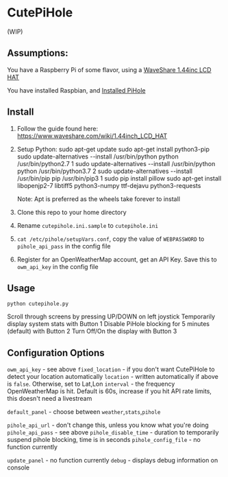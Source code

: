 # CutePiHole

(WIP)

## Assumptions:

You have a Raspberry Pi of some flavor, using a [WaveShare 1.44inc LCD HAT](https://www.waveshare.com/wiki/1.44inch_LCD_HAT)

You have installed Raspbian, and [Installed PiHole](https://github.com/pi-hole/pi-hole/#one-step-automated-install)

## Install
1. Follow the guide found here: https://www.waveshare.com/wiki/1.44inch_LCD_HAT
2. Setup Python:
    sudo apt-get update
    sudo apt-get install python3-pip 
    sudo update-alternatives --install /usr/bin/python python /usr/bin/python2.7 1
    sudo update-alternatives --install /usr/bin/python python /usr/bin/python3.7 2
    sudo update-alternatives --install /usr/bin/pip pip /usr/bin/pip3 1
    sudo pip install pillow
    sudo apt-get install libopenjp2-7 libtiff5 python3-numpy ttf-dejavu python3-requests

    Note: Apt is preferred as the wheels take forever to install
3. Clone this repo to your home directory
4. Rename `cutepihole.ini.sample` to `cutepihole.ini`
5. `cat /etc/pihole/setupVars.conf`, copy the value of `WEBPASSWORD` to `pihole_api_pass` in the config file
6. Register for an OpenWeatherMap account, get an API Key. Save this to `owm_api_key` in the config file

## Usage
`python cutepihole.py`

Scroll through screens by pressing UP/DOWN on left joystick
Temporarily display system stats with Button 1
Disable PiHole blocking for 5 minutes (default) with Button 2
Turn Off/On the display with Button 3

## Configuration Options
`owm_api_key` - see above
`fixed_location` - if you don't want CutePiHole to detect your location automatically
`location` - written automatically if above is `false`. Otherwise, set to Lat,Lon
`interval` - the frequency OpenWeatherMap is hit. Default is 60s, increase if you hit API rate limits, this doesn't need a livestream

`default_panel` - choose between `weather`,`stats`,`pihole`

`pihole_api_url` - don't change this, unless you know what you're doing
`pihole_api_pass` - see above
`pihole_disable_time` - duration to temporarily suspend pihole blocking, time is in seconds
`pihole_config_file` - no function currently

`update_panel` - no function currently
`debug` - displays debug information on console
